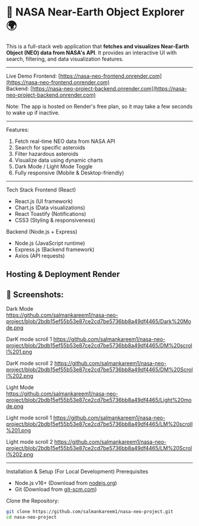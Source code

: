 # 🚀 NASA Near-Earth Object Explorer 🌍  

This is a full-stack web application that **fetches and visualizes Near-Earth Object (NEO) data from NASA's API**. It provides an interactive UI with search, filtering, and data visualization features.

---

 Live Demo
Frontend: [https://nasa-neo-frontend.onrender.com](https://nasa-neo-frontend.onrender.com)  
Backend: [https://nasa-neo-project-backend.onrender.com](https://nasa-neo-project-backend.onrender.com)  

Note: The app is hosted on Render's free plan, so it may take a few seconds to wake up if inactive.

---

Features:
1. Fetch real-time NEO data from NASA API
2. Search for specific asteroids
3. Filter hazardous asteroids
4. Visualize data using dynamic charts
5. Dark Mode / Light Mode Toggle
6. Fully responsive (Mobile & Desktop-friendly)

---
Tech Stack
Frontend (React)
- React.js (UI framework)
- Chart.js (Data visualizations)
- React Toastify (Notifications)
- CSS3 (Styling & responsiveness)

Backend (Node.js + Express)
- Node.js  (JavaScript runtime)
- Express.js (Backend framework)
- Axios (API requests)

Hosting & Deployment
Render
---

## 📸 Screenshots: 
Dark Mode  
https://github.com/salmankareem1/nasa-neo-project/blob/2bdb15ef55b53e87ce2cd7be5736bb8a49df4465/Dark%20Mode.png

DarK mode scroll 1
https://github.com/salmankareem1/nasa-neo-project/blob/2bdb15ef55b53e87ce2cd7be5736bb8a49df4465/DM%20scroll%201.png

DarK mode scroll 2 
https://github.com/salmankareem1/nasa-neo-project/blob/2bdb15ef55b53e87ce2cd7be5736bb8a49df4465/DM%20Scroll%202.png

Light Mode  
https://github.com/salmankareem1/nasa-neo-project/blob/2bdb15ef55b53e87ce2cd7be5736bb8a49df4465/Light%20mode.png

Light mode scroll 1
https://github.com/salmankareem1/nasa-neo-project/blob/2bdb15ef55b53e87ce2cd7be5736bb8a49df4465/LM%20scroll%201.png

Light mode scroll 2
https://github.com/salmankareem1/nasa-neo-project/blob/2bdb15ef55b53e87ce2cd7be5736bb8a49df4465/LM%20Scroll%202.png

---

 Installation & Setup (For Local Development)
 Prerequisites
- Node.js v16+ (Download from [nodejs.org](https://nodejs.org/))
- Git (Download from [git-scm.com](https://git-scm.com/))

 Clone the Repository:
```sh
git clone https://github.com/salmankareem1/nasa-neo-project.git
cd nasa-neo-project
